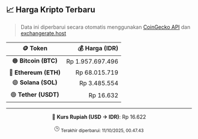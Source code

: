 

<!-- HARGA_KRIPTO -->
## 📈 Harga Kripto Terbaru

> Data ini diperbarui secara otomatis menggunakan [CoinGecko API](https://www.coingecko.com/) dan [exchangerate.host](https://exchangerate.host/)

<div align="center">

| 🪙 Token | 💰 Harga (IDR) |
|:------:|---------------:|
| 🟠 **Bitcoin (BTC)**   | Rp 1.957.697.496 |
| 🔵 **Ethereum (ETH)**  | Rp 68.015.719 |
| 🟣 **Solana (SOL)**    | Rp 3.485.554 |
| 🟢 **Tether (USDT)**   | Rp 16.632 |

---

💱 **Kurs Rupiah (USD → IDR)**: Rp 16.622

🕒 <sub>Terakhir diperbarui: 11/10/2025, 00.47.43</sub>

</div>
<!-- /HARGA_KRIPTO -->